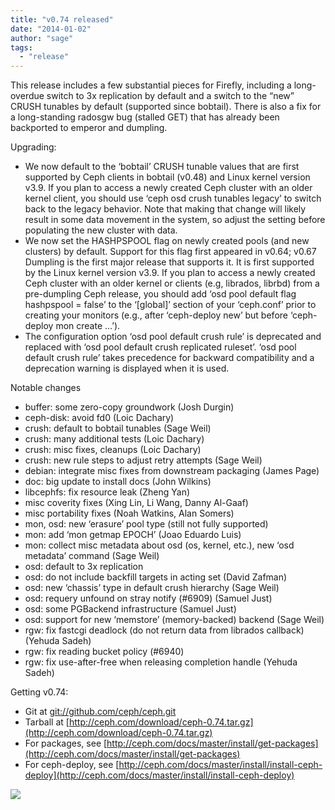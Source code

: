 ```yaml
---
title: "v0.74 released"
date: "2014-01-02"
author: "sage"
tags:
  - "release"
---
```


This release includes a few substantial pieces for Firefly, including a long-overdue switch to 3x replication by default and a switch to the “new” CRUSH tunables by default (supported since bobtail). There is also a fix for a long-standing radosgw bug (stalled GET) that has already been backported to emperor and dumpling.

Upgrading:

- We now default to the ‘bobtail’ CRUSH tunable values that are first supported by Ceph clients in bobtail (v0.48) and Linux kernel version v3.9. If you plan to access a newly created Ceph cluster with an older kernel client, you should use ‘ceph osd crush tunables legacy’ to switch back to the legacy behavior. Note that making that change will likely result in some data movement in the system, so adjust the setting before populating the new cluster with data.
- We now set the HASHPSPOOL flag on newly created pools (and new clusters) by default. Support for this flag first appeared in v0.64; v0.67 Dumpling is the first major release that supports it. It is first supported by the Linux kernel version v3.9. If you plan to access a newly created Ceph cluster with an older kernel or clients (e.g, librados, librbd) from a pre-dumpling Ceph release, you should add ‘osd pool default flag hashpspool = false’ to the ‘\[global\]’ section of your ‘ceph.conf’ prior to creating your monitors (e.g., after ‘ceph-deploy new’ but before ‘ceph-deploy mon create …’).
- The configuration option ‘osd pool default crush rule’ is deprecated and replaced with ‘osd pool default crush replicated ruleset’. ‘osd pool default crush rule’ takes precedence for backward compatibility and a deprecation warning is displayed when it is used.

Notable changes

- buffer: some zero-copy groundwork (Josh Durgin)
- ceph-disk: avoid fd0 (Loic Dachary)
- crush: default to bobtail tunables (Sage Weil)
- crush: many additional tests (Loic Dachary)
- crush: misc fixes, cleanups (Loic Dachary)
- crush: new rule steps to adjust retry attempts (Sage Weil)
- debian: integrate misc fixes from downstream packaging (James Page)
- doc: big update to install docs (John Wilkins)
- libcephfs: fix resource leak (Zheng Yan)
- misc coverity fixes (Xing Lin, Li Wang, Danny Al-Gaaf)
- misc portability fixes (Noah Watkins, Alan Somers)
- mon, osd: new ‘erasure’ pool type (still not fully supported)
- mon: add ‘mon getmap EPOCH’ (Joao Eduardo Luis)
- mon: collect misc metadata about osd (os, kernel, etc.), new ‘osd metadata’ command (Sage Weil)
- osd: default to 3x replication
- osd: do not include backfill targets in acting set (David Zafman)
- osd: new ‘chassis’ type in default crush hierarchy (Sage Weil)
- osd: requery unfound on stray notify (#6909) (Samuel Just)
- osd: some PGBackend infrastructure (Samuel Just)
- osd: support for new ‘memstore’ (memory-backed) backend (Sage Weil)
- rgw: fix fastcgi deadlock (do not return data from librados callback) (Yehuda Sadeh)
- rgw: fix reading bucket policy (#6940)
- rgw: fix use-after-free when releasing completion handle (Yehuda Sadeh)

Getting v0.74:

- Git at [git://github.com/ceph/ceph.git](http://github.com/ceph/ceph)
- Tarball at [http://ceph.com/download/ceph-0.74.tar.gz](http://ceph.com/download/ceph-0.74.tar.gz)
- For packages, see [http://ceph.com/docs/master/install/get-packages](http://ceph.com/docs/master/install/get-packages)
- For ceph-deploy, see [http://ceph.com/docs/master/install/install-ceph-deploy](http://ceph.com/docs/master/install/install-ceph-deploy)

![](http://track.hubspot.com/__ptq.gif?a=268973&k=14&bu=http://ceph.com&r=http://ceph.com/releases/v0-74-released/&bvt=rss&p=wordpress)
